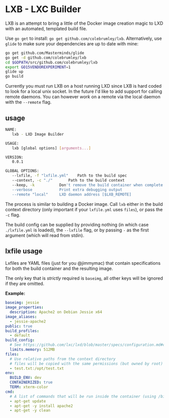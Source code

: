 # LXB - LXC Builder

LXB is an attempt to bring a little of the Docker image creation magic to LXD with an automated, templated build file.

Use `go get` to install: `go get github.com/colebrumley/lxb`. Alternatively, use `glide` to make sure your dependencies are up to date with mine:
```bash
go get github.com/Masterminds/glide
go get -d github.com/colebrumley/lxb
cd $GOPATH/src/github.com/colebrumley/lxb
export GO15VENDOREXPERIMENT=1
glide up
go build
```

Currently you must run LXB on a host running LXD since LXB is hard coded to look for a local unix socket. In the future I'd like to add support for calling remote daemons. You can however _work_ on a remote via the local daemon with the `--remote` flag.

## usage
```bash
NAME:
   lxb - LXD Image Builder

USAGE:
   lxb [global options] [arguments...]

VERSION:
   0.0.1

GLOBAL OPTIONS:
   --lxfile, -f "lxfile.yml"	Path to the build spec
   --context, -c "./"		Path to the build context
   --keep, -k			Don't remove the build container when complete
   --verbose			Print extra debugging output
   --remote "local"		LXD daemon address [$LXB_REMOTE]
```
The process is similar to building a Docker image. Call `lxb` either in the build context directory (only important if your `lxfile.yml` uses `files`), or pass the `-c` flag.

The build config can be supplied by providing nothing (in which case `./lxfile.yml` is loaded), the `--lxfile` flag, or by passing `-` as the first argument (which will read from stdin).

## lxfile usage
Lxfiles are YAML files (just for you @jimmymac) that contain specifications for both the build container and the resulting image.

The only key that is _strictly_ required is `baseimg`, all other keys will be ignored if they are omitted.

**Example:**

```yaml
baseimg: jessie
image_properties:
  description: Apache2 on Debian Jessie x64
image_aliases:
  - jessie-apache2
public: true
build_profiles:
  - default
build_config:
  # See https://github.com/lxc/lxd/blob/master/specs/configuration.md#container-configuration
  limits.memory: 512MB
files:
  # Use relative paths from the context directory
  # files will be copied with the same permissions (but owned by root)
  - test.txt:/opt/test.txt
env:
  BUILD_ENV: dev
  CONTAINERIZED: true
  TERM: xterm-color
cmd:
  # A list of commands that will be run inside the container (using /bin/sh)
  - apt-get update
  - apt-get -y install apache2
  - apt-get -y clean
```
